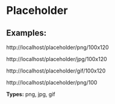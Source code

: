 # Placeholder

## Examples:

http://localhost/placeholder/png/100x120

http://localhost/placeholder/jpg/100x120

http://localhost/placeholder/gif/100x120

http://localhost/placeholder/png/100

**Types:** png, jpg, gif

